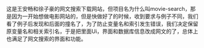 这是王安畅和徐子豪的网文搜索下载网站，但项目名为什么叫movie-search，那是因为一开始想做电影网站的，但是快做好了的时候，收到要求与例子不同，我们看了例子后发现和后面的撞名了，为了防止变量名和索引发生错误，我们决定保留原变量名和相关索引名，于是把里面Ui，界面和数据库信息改成网文的了，总体上也满足了网文搜索的界面和功能。
